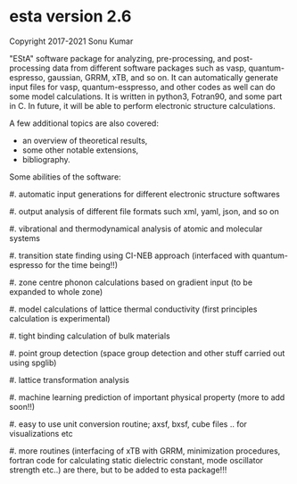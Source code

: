 # esta version 2.6

Copyright 2017-2021 Sonu Kumar


"EStA" software package for analyzing, pre-processing, and post-processing 
data from different software packages such as vasp, quantum-espresso, gaussian, 
GRRM, xTB, and so on. It can automatically generate input files for vasp, 
quantum-esspresso, and other codes as well can do some model calculations. 
It is written in python3, Fotran90, and some part in C. In future, it will be 
able to perform electronic structure calculations.


A few additional topics are also covered:

- an overview of theoretical results,
- some other notable extensions,
- bibliography.


Some abilities of the software:

#. automatic input generations for different electronic structure softwares

#. output analysis of different file formats such xml, yaml, json, and so on

#. vibrational and thermodynamical analysis of atomic and molecular systems

#. transition state finding using CI-NEB approach (interfaced with quantum-espresso for the time being!!)

#. zone centre phonon calculations based on gradient input (to be expanded to whole zone) 

#. model calculations of lattice thermal conductivity (first principles calculation is experimental)

#. tight binding calculation of bulk materials

#. point group detection (space group detection and other stuff carried out using spglib)

#. lattice transformation analysis

#. machine learning prediction of important physical property (more to add soon!!)

#. easy to use unit conversion routine; axsf, bxsf, cube files .. for visualizations etc

#. more routines (interfacing of xTB with GRRM, minimization procedures, fortran code for calculating static dielectric constant, mode oscillator  strength etc..) are there, but to be added to esta package!!!





